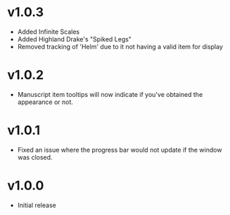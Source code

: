 # v1.0.3
* Added Infinite Scales
* Added Highland Drake's "Spiked Legs"
* Removed tracking of 'Helm' due to it not having a valid item for display

# v1.0.2
* Manuscript item tooltips will now indicate if you've obtained the appearance or not.

# v1.0.1
* Fixed an issue where the progress bar would not update if the window was closed.

# v1.0.0
* Initial release
